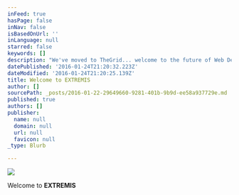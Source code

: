 ```yaml
---
inFeed: true
hasPage: false
inNav: false
isBasedOnUrl: ''
inLanguage: null
starred: false
keywords: []
description: "We've moved to TheGrid... welcome to the future of Web Development."
datePublished: '2016-01-24T21:20:32.223Z'
dateModified: '2016-01-24T21:20:25.139Z'
title: Welcome to EXTREMIS
author: []
sourcePath: _posts/2016-01-22-29649660-9281-401b-9b9d-ee58a937729e.md
published: true
authors: []
publisher:
  name: null
  domain: null
  url: null
  favicon: null
_type: Blurb

---
```

![](https://s3-us-west-2.amazonaws.com/the-grid-img/p/18bb32aba268416f1a1d75f2c784bb8adcd53777.jpg)

Welcome to **EXTREMIS**